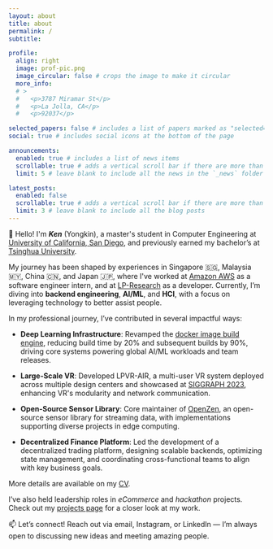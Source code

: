 ```yaml
---
layout: about
title: about
permalink: /
subtitle:

profile:
  align: right
  image: prof-pic.png
  image_circular: false # crops the image to make it circular
  more_info:
  # >
  #   <p>3787 Miramar St</p>
  #   <p>La Jolla, CA</p>
  #   <p>92037</p>

selected_papers: false # includes a list of papers marked as "selected={true}"
social: true # includes social icons at the bottom of the page

announcements:
  enabled: true # includes a list of news items
  scrollable: true # adds a vertical scroll bar if there are more than 3 news items
  limit: 5 # leave blank to include all the news in the `_news` folder

latest_posts:
  enabled: false
  scrollable: true # adds a vertical scroll bar if there are more than 3 new posts items
  limit: 3 # leave blank to include all the blog posts
---
```


👋 Hello! I'm **_Ken_** (Yongkin), a master's student in Computer Engineering at [University of California, San Diego](https://ucsd.edu/), and previously earned my bachelor’s at [Tsinghua University](https://www.tsinghua.edu.cn/en/).

My journey has been shaped by experiences in Singapore 🇸🇬, Malaysia 🇲🇾, China 🇨🇳, and Japan 🇯🇵, where I've worked at [Amazon AWS](https://www.linkedin.com/company/amazon-web-services) as a software engineer intern, and at [LP-Research](https://www.lp-research.com) as a developer. Currently, I’m diving into **backend engineering**, **AI/ML**, and **HCI**, with a focus on leveraging technology to better assist people.

In my professional journey, I’ve contributed in several impactful ways:

- **Deep Learning Infrastructure**: Revamped the [docker image build engine](https://github.com/aws/deep-learning-containers), reducing build time by 20% and subsequent builds by 90%, driving core systems powering global AI/ML workloads and team releases.

- **Large-Scale VR**: Developed LPVR-AIR, a multi-user VR system deployed across multiple design centers and showcased at [SIGGRAPH 2023](https://www.lp-research.com/siggraph-los-angeles-2023/), enhancing VR's modularity and network communication.

- **Open-Source Sensor Library**: Core maintainer of [OpenZen](https://bitbucket.org/lpresearch/openzen/src/master/), an open-source sensor library for streaming data, with implementations supporting diverse projects in edge computing.

- **Decentralized Finance Platform**: Led the development of a decentralized trading platform, designing scalable backends, optimizing state management, and coordinating cross-functional teams to align with key business goals.

More details are available on my [CV](/cv).

I’ve also held leadership roles in _eCommerce_ and _hackathon_ projects. Check out my [projects page](/projects) for a closer look at my work.

📫 Let’s connect! Reach out via email, Instagram, or LinkedIn — I’m always open to discussing new ideas and meeting amazing people.

<!-- Write your biography here. Tell the world about yourself. Link to your favorite [subreddit](http://reddit.com). You can put a picture in, too. The code is already in, just name your picture `prof_pic.jpg` and put it in the `img/` folder.

Put your address / P.O. box / other info right below your picture. You can also disable any of these elements by editing `profile` property of the YAML header of your `_pages/about.md`. Edit `_bibliography/papers.bib` and Jekyll will render your [publications page](/al-folio/publications/) automatically.

Link to your social media connections, too. This theme is set up to use [Font Awesome icons](https://fontawesome.com/) and [Academicons](https://jpswalsh.github.io/academicons/), like the ones below. Add your Facebook, Twitter, LinkedIn, Google Scholar, or just disable all of them. -->
